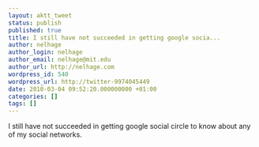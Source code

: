 ```yaml
---
layout: aktt_tweet
status: publish
published: true
title: I still have not succeeded in getting google socia...
author: nelhage
author_login: nelhage
author_email: nelhage@mit.edu
author_url: http://nelhage.com
wordpress_id: 540
wordpress_url: http://twitter-9974045449
date: 2010-03-04 09:52:20.000000000 +01:00
categories: []
tags: []
---
```

I still have not succeeded in getting google social circle to know
about any of my social networks.
